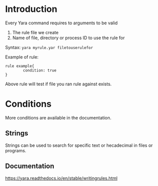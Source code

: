 # Introduction
Every Yara command requires to arguments to be valid  
1. The rule file we create  
2. Name of file, directory or process ID to use the rule for  

Syntax:
`yara myrule.yar filetouserulefor`

Example of rule:  
```YARA
rule example{
        condition: true
}
```
Above rule will test if file you ran rule against exists.  

# Conditions
More conditions are available in the documentation. 

## Strings
Strings can be used to search for specific text or hecadecimal in files or programs. 



## Documentation
https://yara.readthedocs.io/en/stable/writingrules.html



